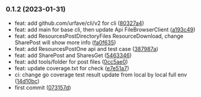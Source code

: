 ## <small>0.1.2 (2023-01-31)</small>

* feat: add github.com/urfave/cli/v2 for cli ([80327a4](https://github.com/sinlov/filebrowser-client/commit/80327a4))
* feat: add main for base cli, then update Api FileBrowserClient ([a193c49](https://github.com/sinlov/filebrowser-client/commit/a193c49))
* feat: add ResourcesPostDirectoryFiles ResourceDownload, change SharePost will show more info ([fa0f635](https://github.com/sinlov/filebrowser-client/commit/fa0f635))
* feat: add ResourcesPostOne api and test case ([387987a](https://github.com/sinlov/filebrowser-client/commit/387987a))
* feat: add SharePost and SharesGet ([5463346](https://github.com/sinlov/filebrowser-client/commit/5463346))
* feat: add tools/folder for post files ([0cc5ae0](https://github.com/sinlov/filebrowser-client/commit/0cc5ae0))
* feat: update coverage.txt for check ([e7e51a7](https://github.com/sinlov/filebrowser-client/commit/e7e51a7))
* ci: change go coverage test result update from local by local full env ([14d10bc](https://github.com/sinlov/filebrowser-client/commit/14d10bc))
* first commit ([073157d](https://github.com/sinlov/filebrowser-client/commit/073157d))




